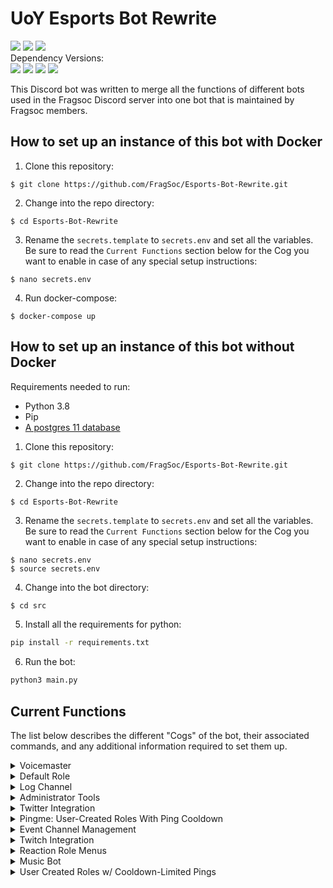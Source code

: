 
# UoY Esports Bot Rewrite  
<div align=left>  
    <a href="https://travis-ci.com/FragSoc/esports-bot"><img src="https://img.shields.io/travis/com/fragsoc/esports-bot?style=flat-square" /></a>  
    <a href="https://hub.docker.com/r/fragsoc/esports-bot"><img src="https://img.shields.io/docker/pulls/fragsoc/esports-bot?style=flat-square" /></a>  
    <a href="https://github.com/FragSoc/esports-bot"><img src="https://img.shields.io/github/license/fragsoc/esports-bot?style=flat-square" /></a>  
</div>  
Dependency Versions:  
<div align=left>  
    <img src="https://img.shields.io/badge/min%20python%20version-3.8.0-green?style=flat-square" />  
    <img src="https://img.shields.io/badge/min%20postgres%20version-11-lightgrey?style=flat-square" />  
    <img src="https://img.shields.io/badge/min%20docker%20version-20.0.0-blue?style=flat-square" />  
    <img src="https://img.shields.io/badge/min%20docker--compose%20version-1.25.0-blue?style=flat-square" />  
</div>  
  
This Discord bot was written to merge all the functions of different bots used in the Fragsoc Discord server into one bot that is maintained by Fragsoc members.  
  
## How to set up an instance of this bot with Docker  
  
1. Clone this repository:  
```console  
$ git clone https://github.com/FragSoc/Esports-Bot-Rewrite.git  
```  
2. Change into the repo directory:  
```console  
$ cd Esports-Bot-Rewrite  
```  
3. Rename the `secrets.template` to `secrets.env` and set all the variables. Be sure to read the `Current Functions` section below for the Cog you want to enable in case of any special setup instructions:  
```console  
$ nano secrets.env  
```  
4. Run docker-compose:  
```console  
$ docker-compose up  
```  
## How to set up an instance of this bot without Docker  
Requirements needed to run:  
- Python 3.8  
- Pip  
- [A postgres 11 database](https://www.postgresql.org/docs/current/admin.html)  
1. Clone this repository:  
```console  
$ git clone https://github.com/FragSoc/Esports-Bot-Rewrite.git  
```  
2. Change into the repo directory:  
```console  
$ cd Esports-Bot-Rewrite  
```  
3. Rename the `secrets.template` to `secrets.env` and set all the variables. Be sure to read the `Current Functions` section below for the Cog you want to enable in case of any special setup instructions:  
```console  
$ nano secrets.env  
$ source secrets.env
```
4. Change into the bot directory:
```bash
$ cd src
```
5. Install all the requirements for python:  
```bash  
pip install -r requirements.txt  
```  
6. Run the bot:  
```bash  
python3 main.py  
```  
  
## Current Functions  
The list below describes the different "Cogs" of the bot, their associated commands, and any additional information required to set them up.  
  
<details>    
<summary>Voicemaster</summary>    
    
### Voicemaster    
 #### !setvmmaster <channel_id>  
* Make the given ID a Voicemaster master.    
    
#### !getvmmasters * Get all the Voicemaster masters in the server.    
    
#### !removevmmaster <channel_id>  
* Remove the given ID as a Voicemaster master.    
    
#### !removeallmasters * Remove all Voicemaster masters from the server.    
    
#### !killallslaves * Kill all the Voicemaster slave channels in the server.    
    
#### !lockvm * Locks the Voicemaster slave you're currently in to the number of current members.    
    
#### !unlockvm * Unlocks the Voicemaster slave you're currently in.    
</details>  
  
<details>    
<summary>Default Role</summary>    
    
### Default role    
 #### !setdefaultroles <role_mention | role_id> * Sets the roles that the server gives to members when they join the server.    
    
#### !getdefaultrole * Gets the current default role value.    
    
#### !removedefaultrole * Removes the current default role.    
</details>    
  
<details>    
<summary>Log Channel</summary>    
    
### Log Channel    
 #### !setlogchannel <channel_mention | channel_id> * Set the log channel to the #'ed channel or given role ID.    
    
#### !getlogchannel * Gets the current log channel value.    
    
#### !removelogchannel * Removes the current log channel value.    
</details>  
  
<details>    
<summary>Administrator Tools</summary>    
    
### Administrator Tools    
 Adds a few commands useful for admin operations.  
#### !clear_message * Aliases: `cls, purge, delete`  
* Clear the specified number of messages from the current text channel.    
    
#### !members * List the current number of members in the server.    
</details>  
  
<details>  
<summary>Twitter Integration</summary>  
  
### Twitter Integration  
Enables forwarding tweets when they are tweeted to a discord channel for specific Twitter accounts.  
  
Requires the `ENABLE_TWITTER` variable to be set to `TRUE` in order to function.  
#### !addtwitter <twitter_handle>  
* Add a Twitter handle to notify when they tweet or quote retweet.  
  
#### !removetwitter <twitter_handle>  
* Remove the given Twitter handle from notifications.  
  
#### !twitterhook [optional: channel_mention] [optional: hook_name]  
* Aliases:  `addtwitterhook`  
* Creates a Discord Webhook bound to the channel the command was executed in, unless a channel is given, and with a default name unless a name is given.  
  
#### !removetwitterhook <hook_name>  
* Aliases: `deltwitterhook`  
* Deletes the Discord Webhook so that updates are no longer sent to that channel  
  
#### !gettwitters  
* Aliases: `getalltwitter, gettwitterhandles`.  
* Returns a list of the currently tracked Twitter accounts for the server.  
</details>  
  
<details>  
<summary>Pingme: User-Created Roles With Ping Cooldown</summary>  
  
### Pingme: User-Created Roles With Ping Cooldown  
Users can start a vote to create a new role. If enough votes are reached, a new role is created. The role can be pinged by anyone, but is placed on cooldown afterwards.  
  
To help administrators manage the number of roles, a usage report is sent to the server's logging channel on a monthly basis.  
  
#### !pingme register <role_mention | role_id> <role_name>  
* Register a new role for use with `!pingme`, with the given name. This does not have to be the same as the role's name.  
* *__Can only be executed by an Administrator__*  
  
#### !pingme unregister <role_mention | role_id>  
* Unregister a role from use with `!pingme`, without deleting the role from the server.  
* *__Can only be executed by an Administrator__*  
  
#### !pingme delete <role_mention | role_id>  
* Unregister a `!pingme` role from the role from the server.  
* *__Can only be executed by an Administrator__*  
  
#### !pingme reset-cooldown <role_mention | role_id>  
* Reset the pinging cooldown for a `!pingme` role, making it pingable again instantly.  
* *__Can only be executed by an Administrator__*  
  
#### !pingme set-cooldown [seconds=...] [minutes=...] [hours=...] [days=...]  
* Set the cooldown between `!pingme` role pings.  
* *__Can only be executed by an Administrator__*  
  
#### !pingme set-create-threshold <num_votes>  
* Set minimum number of votes required to create a new role during `!pingme create`.  
* *__Can only be executed by an Administrator__*  
  
#### !pingme set-create-poll-length [seconds=...] [minutes=...] [hours=...] [days=...]  
* Set the amount of time which `!pingme create` polls run for.  
* *__Can only be executed by an Administrator__*  
  
#### !pingme set-role-emoji <emoji>  
* Set the emoji which appears before the names of `!pingme` roles. Must be a built-in emoji, not custom.  
* *__Can only be executed by an Administrator__*  
  
#### !pingme remove-role-emoji  
* Remove the emoji which appears before the names of `!pingme` roles.  
* *__Can only be executed by an Administrator__*  
  
#### !pingme create <role_name>  
* Start a poll for the creation of a new `!pingme` role.  
  
#### !pingme for <role_name>  
* Get yourself a `!pingme` role, to be notified about events and games.  
  
#### !pingme list  
* List all available `!pingme` roles.  
  
#### !pingme clear  
* Unsubscribe from all `!pingme` roles, if you have any.  
</details>  
  
<details>  
<summary>Event Channel Management</summary>  
  
### Event Category Management  
Each server can have any number of named event categories, each with a registered signin role menu granting an event specific role. All commands in this cog are administrator commands.  
  
#### !open-event <event_name>  
* Set the event's signin channel as visible to the server's shared role.  
  
#### !close-event <event_name>  
* Set the event's signin channel as invisible, remove the event's role from all users, and reset the event's signin menu.  
  
#### !register-event-category <menu_id> <role_mention | role_id> <event_name>  
* Register an existing category and role as an event category, allowing you to use `!open-event` and `!close-event` with it.  
  
#### !create-event-category <event_name>  
* Create a new event category with a signin menu, general text and voice channels, and an event role. This category will automatically be registered for use with `!open-event` and `!close-event`  
  
#### !unregister-event-category <event_name>  
* Unregister an event category and role, without deleting them from the server.  
  
#### !delete-event-category <event_name>  
* Delete an event category from the server, including the category, channels and role. You will be asked for confirmation first.  
  
#### !set-event-signin-menu <menu_id> <event_name>  
* Change the reaction menu to clear during `!close-event`. This will also tell the bot which channel to set visibility for during `!open-event`.  
  
#### !set-shared-role <role_mention | role_id>  
* Change the role to deny signin channel visibility to during `!close-event`. All users should have ths role.  
  
#### !set-event-role <role_mention | role_id> <event_name>  
* Change the role to remove from users during `!close-event`.  
</details>  
  
<details>  
<summary>Twitch Integration</summary>  
  
### Twitch Integration  
Enables sending notifications to a Discord channel whenever a tracked channel goes live.  
  
Requires the  `ENABLE_TWITCH` variable to be set to  `TRUE` in order to function.  
  
### Creating your self-signed SSL keys:  
1. Create the Certificate Authority (CA) private key:  
```console  
$ openssl genrsa -des3 -out servercakey.pem  
```  
2. Create the CA public certificate:  
```console  
$ openssl req -new -x509 -key servercakey.pem -out root.crt  
```  
3. Create the server's private key file:  
```console  
$ openssl genrsa -out server.key  
```  
4. Create the server's certificate request:  
```console  
$ openssl req -new -out reqout.txt -key server.key  
```  
5. Use the CA private key file to sign the server's certificate:  
```  
$ openssl x509 -req -in reqout.txt -days 3650 -sha1 -CAcreateserial -CA root.crt -CAkey servercakey.pem -out server.crt  
```  
6. Move the `server.crt` file and `server.key` to the root file directory of the bot (i.e., the same directory as your `.env` etc.)

### Getting your Twitch Credentials:
1. Go to the [Twitch Developers](https://dev.twitch.tv/) site.
2. Once logged in, in the top left, go to `Your Console` or [this](https://dev.twitch.tv/console) site.
3. Register a new application using any name and the OAuth Redirect URL of `http://localhost`.
4. Once created, click `manage`. Copy the string that is in `Client ID` and then click the `New Secret` button to generate a new `Client Secret` and then copy the string it generates.

In your `.env` file the `TWITCH_SUB_SECRET` should be a string that is 10-100 characters long and should not be shared anywhere. This is used to authenticate if a message has come from Twitch or if it has been altered along the way. 

The `TWITCH_CALLBACK` is the URL to your HTTPS server. For testing you can use `ngrok`: 
- Run `ngrok http 443` and copy the `https` URL **not** the `htttp` URL and use that as your `TWITCH_CALLBACK` variable.
  
#### !twitch createhook [optional: channel_mention] [optional: hook_name]  
* Creates a Discord Webhook bound to the channel the command was executed in, unless a channel is given, and with a default name unless a name is given.  
  
#### !twitch deletehook <hook_name>  
* Deletes the given Discord Webhook.  
  
#### !twitch add <twitch_handle | twitch_url> [optional: custom_message]  
* Adds a Twitch channel to be tracked in the current Discord server.  
* *__If a custom message is given, it must be surrounded by double quotes__*: `!twitch add <twitch_handle> "custom_message"`  
  
#### !twitch remove <twitch_handle>  
* Removes a Twitch channel from being tracked in the current Discord server.  
  
#### !twitch list  
* Shows a list of all the currently tracked Twitch accounts and their custom messages.  
  
#### !twitch setmessage <twitch_handle> [optional: custom_message]  
* Sets the custom message of a Twitch channel. Can be left empty if the custom message is to be removed.  
* *__If a custom message is given, it must be surrounded by double quotes__*: `!twitch setmessage <twitch_handle> "custom_message"`  
  
#### !twitch getmessage <twitch_handle>  
* Gets the currently set custom message for a Twitch channel.  
  
</details>  
  
<details>    
<summary>Reaction Role Menus</summary>    
    
### Reaction Role Menus Esportsbot now includes a slightly stripped down version of the reaction menus implementation provided by [BASED](https://github.com/Trimatix/BASED).    
    
Making new types of reaction menus is easy - simply extend `reactionMenus.reactionMenu.ReactionMenu`.    
    
To register a menu instance for interaction, use `client.reactionMenus.add(yourMenuInstance)`. For an example of this, see `cogs.MenusCog.admin_cmd_make_role_menu`.    
    
All saveable reaction menus are automatically added and removed from Esportsbot's PostgreSQL database and will be loaded in again on bot startup. To register your `ReactionMenu` subclass as saveable, use the `reactionMenu.saveableMenu` class decorator. Saveable menus **MUST** provide complete `toDict` and `fromDict` implementations. For examples of this, see `reactionMenus.reactionRoleMenu`.    
    
`ReactionMenu`s store each option in the menu as an instance of a `reactionMenu.ReactionMenuOption` subclass - each `ReactionMenuOption` has its own behaviour for when reactions are added and removed. This already provides a huge amount of flexibility, but you can achieve even more with a custom `ReactionMenuOption` subclass. To make your `ReactionMenuOption` saveable, provide complete `toDict` and `fromDict` implementations. For an example of this, see `reactionMenus.reactionRoleMenu.ReactionRoleMenuOption`.    
    
#### !make-role-menu
```    
!make-role-menu {title}    
{option1 emoji} {@option1 role}    
...    ...    
```    
Create a reaction role menu.    
    
Each option must be on its own new line, as an emoji, followed by a space, followed by a mention of the role to grant.    
    
The `title` is displayed at the top of the menu and is optional, to exclude your title simply give a new line.    
    
#### !add-role-menu-option <menu_id> <emoji> <role_mention>  
Add a role to a role menu.    
    
To get the ID of a reaction menu, enable discord's developer mode, right-click on the menu, and click Copy ID.    
    
Your emoji must not be in the menu already, adding the same role more than once is allowed.    
    
Give your role to grant/remove as a mention.    
    
#### !del-role-menu-option <menu_id> <emoji>  
Remove a role from a role menu.    
    
To get the ID of a reaction menu, enable discord's developer mode, right-click on the menu, and click Copy ID.    
    
Your emoji must be an option in the menu.    
    
##### !del-menu <menu_id>  
Remove the specified reaction menu. You can also just delete the message, if you have permissions.    
    
To get the ID of a reaction menu, enable discord's developer mode, right-click on the menu, and click Copy ID.    
</details>   
  
<details>  
<summary>Music Bot</summary>  
  
### Music Bot  
  
The Esports bot now has a basic music bot that functions very similarly to the popular 'Hydra Bot'.  
  
Commands that control the music must be performed in the defined music channel. They also require you to be in the same  
voice channel as the bot, so that only the people listening can change the flow of music.  
  
To add new songs to the queue, just put the name, YouTube link, or a YouTube playlist into the music channel once set.  
Also requires you to be in the voice channel with the bot, or if the bot is inactive, in any voice channel.  
  
### To create your Google API credentials:  
1. Go to the [Google Cloud API]("https://console.cloud.google.com/apis/") site.  
2. Create a new project and name it whatever you want.  
3. In the [dashboard](https://console.cloud.google.com/apis/dashboard), click the `Enable APIs and Services` and search for `YouTube Data API v3`.  
4. Click `Enable` to enable the use of the YouTube API.  
5. Keep going back until at your [dashboard](https://console.cloud.google.com/apis/dashboard), and go to the [credentials](https://console.cloud.google.com/apis/credentials) section on the left.  
6. Click on `Create Credentials` and then `API key`.  
7. Copy the key given. For security, it is recommended that you "restrict key" and only enable `YouTube Data API v3`.  
  
#### !setmusicchannel [optional: {args}] <channel_id>  
  
* Set the channel to be used for requesting music. Once set the channel will be cleared of any past messages, and the  
preview messages will be sent. Any messages sent to this channel get deleted after being processed.  
* If the channel being set has past messages, use the `-c` arg to indicate that the channel can be cleared and then set.  
* *__Does not need to be sent in the music channel__*  
  
  
#### !getmusicchannel  
* Returns the current channel set as the music channel as a mentioned channel with a `#`.  
* *__Does not need to be sent in the music channel__*  
  
#### !resetmusicchannel  
* This clears the current music channel and resets the preview and queue messages.  
* *__Does not need to be sent in the music channel__*  
  
#### !removesong <index>  
* Aliases: `remove, removeat`  
* Removes a song from the queue at the given index.  
  
#### !resumesong  
* Aliases: `resume, play`  
* Resumes the current song. Only works if paused.  
  
#### !pausesong  
* Aliases: `pause, stop`  
* Pauses the current song. Only works if there is something playing.  
  
#### !kickbot  
* Aliases: `kick`  
* Kicks the bot from the current call. Will also clear the queue  
  
#### !skipsong  
* Aliases: `skip`  
* Skips the current song. If the current song is the only song in the playlist, the bot will leave.  
  
#### !listqueue  
* Aliases: `list, queue`  
* Shows the current queue. Has the same output as the current queue in the music channel  
* *__Can't be sent in the music channel__*  
  
#### !clearqueue  
* Aliases: `clear, empty`  
* Clears the current queue  
  
#### !shufflequeue  
* Aliases: `shuffle, randomise`  
* If the queue has 3 or more items, including the current song, it will shuffle all but the current songs.  
</details>  
  
<details>  
<summary>User Created Roles w/ Cooldown-Limited Pings</summary>  
  
### User Created Pingable Roles  
  
Roles which may be voted into existence by anyone.  
  
On creation request, a poll will be triggered. If the poll receives a certain number of votes, the role will be created.  
  
While the role takes its requested colour (default green), it is pingable by anyone. If the role is pinged, its colour will be changed the grey, and the role is no longer pingable by anyone. Once a cooldown period has passed (default 5 hours), the colour and pingable status will be reverted.  
  
Every month, a report of the use of all pingable roles will be sent to the servers logging channel, if one is set.  
  
##### !pingme list  
User command: list out all available `!pingme` roles  
  
##### !pingme register {@role mention} {name}  
Admin command: register an existing role for use with `!pingme`.  
  
##### !pingme unregister {@role mention}  
Admin command: unregister a role for use with `!pingme`, without deleting the role from the server.  
  
##### !pingme delete {@role mention}  
Admin command: unregister a role for use with `!pingme`, and deleting the role from the server.  
  
Alternatively, if you have permission, you can simply delete the role from the server within discord, and the role will automatically be unregistered from `!pingme`.  
  
##### !pingme reset-cooldown {@role mention}  
Admin command: reset the cooldown for mentioning the given `!pingme` role. The role will immediately become pingable again by anyone.  
  
##### !pingme set-cooldown seconds={seconds} minutes={minutes} hours={hours} days={days}  
Admin command: set the cooldown between a `!pingme` role being pinged, and it being pingable again. All args should be given as keyword args as shown. All args are optional.  
This does not update the cooldown for roles that are already on cooldown.  
  
##### !pingme set-create-threshold {num votes}  
Admin command: set the minimum number of votes required for users to create a role with `!pingme create`. This does not affect already running polls.  
  
##### !pingme set-create-poll-length seconds={seconds} minutes={minutes} hours={hours} days={days}  
Admin command: set the amount of time `!pingme create` polls run for. All args should be given as keyword args as shown. All args are optional.  
This does not affect already running polls.  
  
##### !pingme set-role-emoji {emoji}  
Admin command: set a single unicode emoji to be prefixed onto all `!pingme` role names. This will update the names of all existing `!pingme` roles.  
  
##### !pingme remove-role-emoji  
Admin command: remove the emoji prefix for all `!pingme` role names. This will update the names of all existing `!pingme` roles.  
  
##### !pingme create {name}  
User command: request the creation of a `!pingme` role with the given name. A `!pingme` role with the given name must not already exist.  
On command use, a poll will be created. If a minimum number of votes is reached, a role with the given name is created, and registered for `!pingme` cooldown etc.  
  
##### !pingme for {name}  
User command: add or removing the `!pingme` role with the given name to/from the user.  
  
##### !pingme clear  
User command: remove all `!pingme` roles from the user.  
  

</details>
